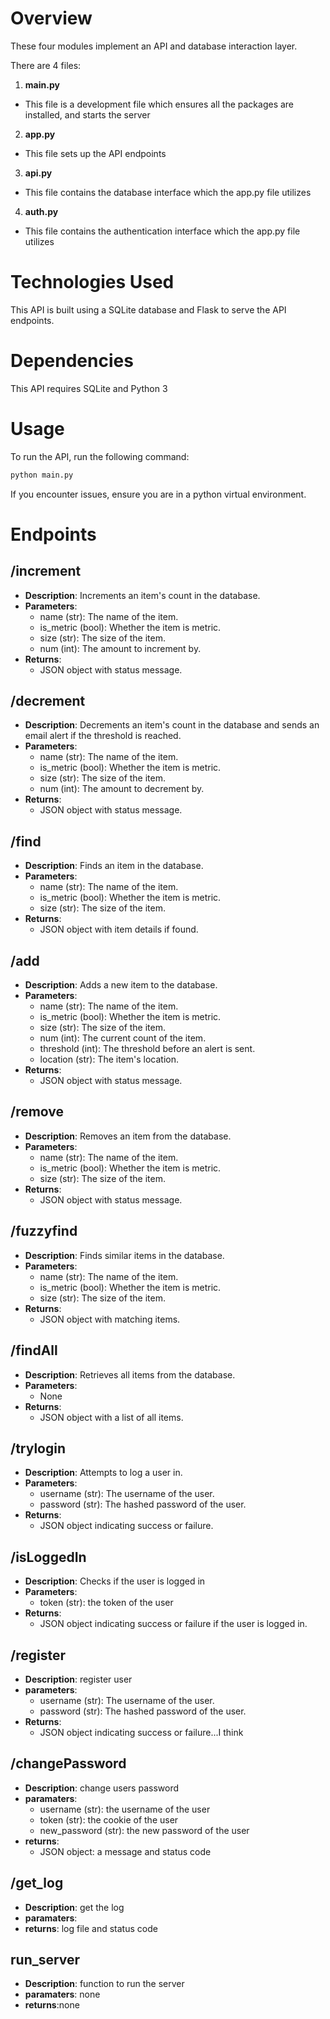 # Overview

These four modules implement an API and database interaction layer.

There are 4 files:

1. **main.py**

- This file is a development file which ensures all the packages are installed, and starts the server

2. **app.py**

- This file sets up the API endpoints

3. **api.py**

- This file contains the database interface which the app.py file utilizes

4. **auth.py**

- This file contains the authentication interface which the app.py file utilizes

# Technologies Used

This API is built using a SQLite database and Flask to serve the API endpoints.

# Dependencies

This API requires SQLite and Python 3

# Usage

To run the API, run the following command:

```bash
python main.py
```

If you encounter issues, ensure you are in a python virtual environment.

# Endpoints

## **/increment**

- **Description**: Increments an item's count in the database.
- **Parameters**:
  - name (str): The name of the item.
  - is_metric (bool): Whether the item is metric.
  - size (str): The size of the item.
  - num (int): The amount to increment by.
- **Returns**:
  - JSON object with status message.

## **/decrement**

- **Description**: Decrements an item's count in the database and sends an email alert if the threshold is reached.
- **Parameters**:
  - name (str): The name of the item.
  - is_metric (bool): Whether the item is metric.
  - size (str): The size of the item.
  - num (int): The amount to decrement by.
- **Returns**:
  - JSON object with status message.

## **/find**

- **Description**: Finds an item in the database.
- **Parameters**:
  - name (str): The name of the item.
  - is_metric (bool): Whether the item is metric.
  - size (str): The size of the item.
- **Returns**:
  - JSON object with item details if found.

## **/add**

- **Description**: Adds a new item to the database.
- **Parameters**:
  - name (str): The name of the item.
  - is_metric (bool): Whether the item is metric.
  - size (str): The size of the item.
  - num (int): The current count of the item.
  - threshold (int): The threshold before an alert is sent.
  - location (str): The item's location.
- **Returns**:
  - JSON object with status message.

## **/remove**

- **Description**: Removes an item from the database.
- **Parameters**:
  - name (str): The name of the item.
  - is_metric (bool): Whether the item is metric.
  - size (str): The size of the item.
- **Returns**:
  - JSON object with status message.

## **/fuzzyfind**

- **Description**: Finds similar items in the database.
- **Parameters**:
  - name (str): The name of the item.
  - is_metric (bool): Whether the item is metric.
  - size (str): The size of the item.
- **Returns**:
  - JSON object with matching items.

## **/findAll**

- **Description**: Retrieves all items from the database.
- **Parameters**:
  - None
- **Returns**:
  - JSON object with a list of all items.

## **/trylogin**

- **Description**: Attempts to log a user in.
- **Parameters**:
  - username (str): The username of the user.
  - password (str): The hashed password of the user.
- **Returns**:
  - JSON object indicating success or failure.

## **/isLoggedIn**

- **Description**: Checks if the user is logged in
- **Parameters**:
  - token (str): the token of the user
- **Returns**:
  - JSON object indicating success or failure if the user is logged in.

## **/register**

- **Description**: register user
- **parameters**:
  - username (str): The username of the user.
  - password (str): The hashed password of the user.
- **Returns**:
  - JSON object indicating success or failure...I think

## **/changePassword**
- **Description**: change users password
- **paramaters**: 
  - username (str): the username of the user
  - token (str): the cookie of the user
  - new_password (str): the new password of the user
- **returns**:
  - JSON object: a message and status code
## **/get_log**
- **Description**: get the log
- **paramaters**:
- **returns**:
  log file and status code

## **run_server**
- **Description**: function to run the server
- **paramaters**: none
- **returns**:none